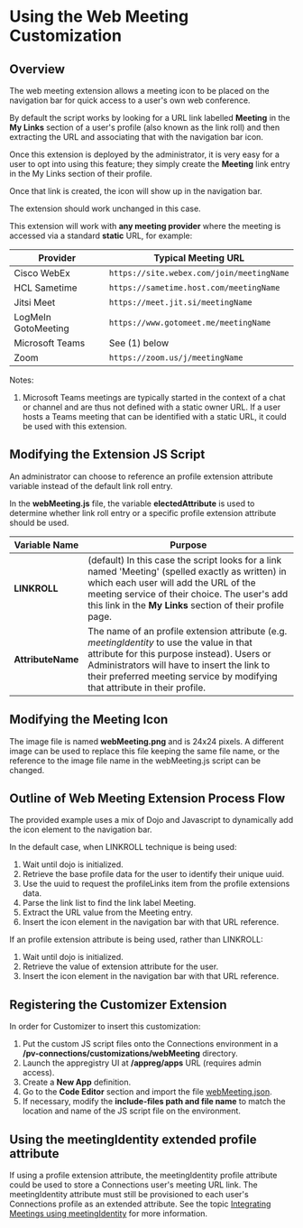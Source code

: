 # Using the Web Meeting Customization

## Overview
The web meeting extension allows a meeting icon to be placed on the navigation bar for quick access to a user's own web conference.

By default the script works by looking for a URL link labelled **Meeting** in the **My Links** section of a user's profile (also known as the link roll) and then extracting the URL and associating that with the navigation bar icon.

Once this extension is deployed by the administrator, it is very easy for a user to opt into using this feature; they simply create the **Meeting** link entry in the My Links section of their profile.

Once that link is created, the icon will show up in the navigation bar.

The extension should work unchanged in this case.

This extension will work with **any meeting provider** where the meeting is accessed via a standard **static** URL, for example:

Provider | Typical Meeting URL
-------- | -------------------
Cisco WebEx | `https://site.webex.com/join/meetingName`
HCL Sametime | `https://sametime.host.com/meetingName`
Jitsi Meet | `https://meet.jit.si/meetingName`
LogMeIn GotoMeeting | `https://www.gotomeet.me/meetingName`
Microsoft Teams | See (1) below
Zoom | `https://zoom.us/j/meetingName`

Notes:
1) Microsoft Teams meetings are typically started in the context of a chat or channel and are thus not defined with a static owner URL. If a user hosts a Teams meeting that can be identified with a static URL, it could be used with this extension.

## Modifying the Extension JS Script
An administrator can choose to reference an profile extension attribute variable instead of the default link roll entry.

In the **webMeeting.js** file, the variable **electedAttribute** is used to determine whether link roll entry or a specific profile extension attribute should be used.

Variable Name | Purpose
------------- | -------
**LINKROLL** | (default) In this case the script looks for a link named 'Meeting' (spelled exactly as written) in which each user will add the URL of the meeting service of their choice.  The user's add this link in the **My Links** section of their profile page.
**AttributeName** | The name of an profile extension attribute (e.g. *meetingIdentity* to use the value in that attribute for this purpose instead). Users or Administrators will have to insert the link to their preferred meeting service by modifying that attribute in their profile.

## Modifying the Meeting Icon
The image file is named **webMeeting.png** and is 24x24 pixels. A different image can be used to replace this file keeping the same file name, or the reference to the image file name in the webMeeting.js script can be changed.

## Outline of Web Meeting Extension Process Flow
The provided example uses a mix of Dojo and Javascript to dynamically add the icon element to the navigation bar.

In the default case, when LINKROLL technique is being used:
1. Wait until dojo is initialized.
2. Retrieve the base profile data for the user to identify their unique uuid.
3. Use the uuid to request the profileLinks item from the profile extensions data.
4. Parse the link list to find the link label Meeting.
5. Extract the URL value from the Meeting entry.
6. Insert the icon element in the navigation bar with that URL reference.

If an profile extension attribute is being used, rather than LINKROLL:
1. Wait until dojo is initialized.
2. Retrieve the value of extension attribute for the user.
3. Insert the icon element in the navigation bar with that URL reference.


## Registering the Customizer Extension
In order for Customizer to insert this customization:

1. Put the custom JS script files onto the Connections environment in a **/pv-connections/customizations/webMeeting** directory.
2. Launch the appregistry UI at **/appreg/apps** URL (requires admin access).
3. Create a **New App** definition.
4. Go to the **Code Editor** section and import the file [webMeeting.json](./webMeeting.json).
5. If necessary, modify the **include-files path and file name** to match the location and name of the JS script file on the environment.

## Using the meetingIdentity extended profile attribute

If using a profile extension attribute, the meetingIdentity profile attribute could be used to store a Connections user's meeting URL link. The meetingIdentity attribute must still be provisioned to each user's Connections profile as an extended attribute.  See the topic [Integrating Meetings using meetingIdentity](https://opensource.hcltechsw.com/connections-doc/v7/configuringv7features/meetingintegration/meet_integ.html) for more information.
